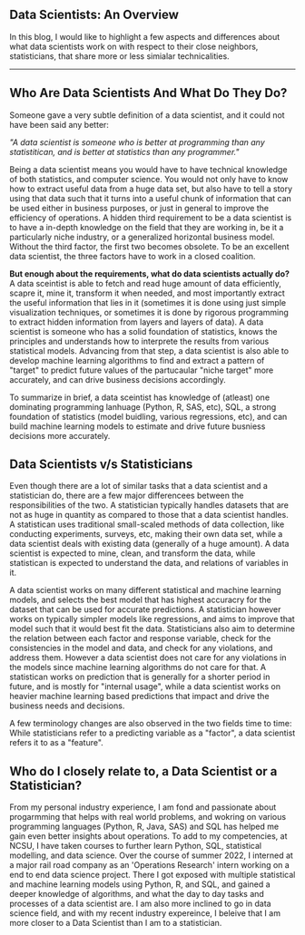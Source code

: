 ## Data Scientists: An Overview 

In this blog, I would like to highlight a few aspects and differences about what data scientists work on with respect to their close neighbors, statisticians, that share more or less simialar technicalities.

---

## Who Are Data Scientists And What Do They Do?

Someone gave a very subtle definition of a data scientist, and it could not have been said any better:  

*"A data scientist is someone who is better at programming than any statistitican, and is better at statistics than any programmer."*

Being a data scientist means you would have to have technical knowledge of both statistics, and computer science. You would not only have to know how to extract useful data from a huge data set, but also have to tell a story using that data such that it turns into a useful chunk of information that can be used either in business purposes, or just in general to improve the efficiency of operations. 
A hidden third requirement to be a data scientist is to have a in-depth knowledge on the field that they are working in, be it a particularly niche industry, or a generalized horizontal business model. Without the third factor, the first two becomes obsolete. To be an excellent data scientist, the three factors have to work in a closed coalition.

**But enough about the requirements, what do data scientists actually do?**  
A data sceintist is able to fetch and read huge amount of data efficiently, scapre it, mine it, transform it when needed, and most importantly extract the useful information that lies in it (sometimes it is done using just simple visualization techniques, or sometimes it is done by rigorous programming to extract hidden information from layers and layers of data). A data scientist is someone who has a solid foundation of statistics, knows the principles and understands how to interprete the results from various statistical models. Advancing from that step, a data scientist is also able to develop machine learning algorithms to find and extract a pattern of "target" to predict future values of the partucaular "niche target" more accurately, and can drive business decisions accordingly.

To summarize in brief, a data sceintist has knowledge of (atleast) one dominating programming lanhuage (Python, R, SAS, etc), SQL, a strong foundation of statistics (model buidling, various regressions, etc), and can build machine learning models to estimate and drive future busniess decisions more accurately.


## Data Scientists v/s Statisticians

Even though there are a lot of similar tasks that a data scientist and a statistician do, there are a few major differencees between the responsibilities of the two. A statistician typically handles datasets that are not as huge in quantity as compared to those that a data scientist handles. A statistican uses traditional small-scaled methods of data collection, like conducting experiments, surveys, etc, making their own data set, while a data scientist deals with existing data (generally of a huge amount). A data scientist is expected to mine, clean, and transform the data, while statistican is expected to understand the data, and relations of variables in it.

A data scientist works on many different statistical and machine learning models, and selects the best model that has highest accuracry for the dataset that can be used for accurate predictions. A statistician however works on typically simpler models like regressions, and aims to improve that model such that it would best fit the data. Statisticians also aim to determine the relation between each factor and response variable, check for the consistencies in the model and data, and check for any violations, and address them. However a data scientist does not care for any violations in the models since machine learning algorithms do not care for that.  A statistican works on prediction that is generally for a shorter period in future, and is mostly for "internal usage", while a data scientist works on heavier machine learning based predictions that impact and drive the business needs and decisions.

A few terminology changes are also observed in the two fields time to time: While statisticians refer to a predicting variable as a "factor", a data scientist refers it to as a "feature".


## Who do I closely relate to, a Data Scientist or a Statistician?

From my personal industry experience, I am fond and passionate about progarmming that helps with real world problems, and wokring on various programming languages (Python, R, Java, SAS) and SQL has helped me gain even better insights about operations. To add to my competencies, at NCSU, I have taken courses to further learn Python, SQL, statistical modelling, and data science. Over the course of summer 2022, I interned at a major rail road company as an 'Operations Research' intern working on a end to end data science project. 
There I got exposed with multiple statistical and machine learning models using Python, R, and SQL, and gained a deeper knowledge of algorithms, and what the day to day tasks and processes of a data scientist are. I am also more inclined to go in data science field, and with my recent industry expereince, I beleive that I am more closer to a Data Scientist than I am to a statistician.
